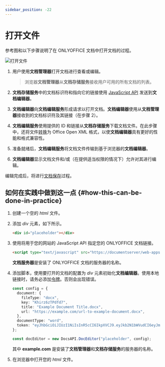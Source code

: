 ```yaml
---
sidebar_position: -22
---
```


# 打开文件

参考图和以下步骤说明了在 ONLYOFFICE 文档中打开文档的过程。

![打开文件](/assets/images/editor/opening.svg)

1. 用户使用**文档管理器**打开文档进行查看或编辑。

   > 浏览器**文档管理器**从**文档存储服务**接收用户可用的所有文档的列表。

2. **文档存储服务**中的文档标识符和指向它的链接使用 [JavaScript API](../basic-concepts.md) 发送到**文档编辑器**。

3. **文档编辑器**向**文档编辑服务**形成请求以打开文档。**文档编辑器**使用从**文档管理器**接收到的文档标识符及其链接（在步骤 2）。

4. **文档编辑服务**使用提供的 ID 和链接从**文档存储服务**下载文档文件。在此步骤中，还将文件[转换](./converting-and-downloading-file.md)为 Office Open XML 格式，以使**文档编辑器**具有更好的性能和格式兼容性。

5. 准备就绪后，**文档编辑服务**将文档文件传输到基于浏览器的**文档编辑器**。

6. **文档编辑器**显示文档文件和/或（在提供适当权限的情况下）允许对其进行编辑。

编辑完成后，将进行[文档保存](./saving-file.md)过程。

## 如何在实践中做到这一点 {#how-this-can-be-done-in-practice}

1. 创建一个空的 *html* 文件。

2. 添加 *div* 元素，如下所示。

   ``` html
   <div id="placeholder"></div>
   ```

3. 使用将用于您的网站的 JavaScript API 指定您的 ONLYOFFICE 文档链接。

   ``` html
   <script type="text/javascript" src="https://documentserver/web-apps/apps/api/documents/api.js"></script>
   ```

   **文档服务器**是安装了 ONLYOFFICE 文档的服务器的名称。

4. 添加脚本，使用要打开的文档的配置为 *div* 元素初始化**文档编辑器**。使用本地链接时，请务必添加[令牌](./security.md)。否则会出现错误。

   ``` ts
   const config = {
     document: {
       fileType: "docx",
       key: "Khirz6zTPdfd7",
       title: "Example Document Title.docx",
       url: "https://example.com/url-to-example-document.docx",
     },
     documentType: "word",
     token: "eyJhbGciOiJIUzI1NiIsInR5cCI6IkpXVCJ9.eyJkb2N1bWVudCI6eyJmaWxlVHlwZSI6ImRvY3giLCJrZXkiOiJLaGlyejZ6VFBkZmQ3IiwidGl0bGUiOiJFeGFtcGxlIERvY3VtZW50IFRpdGxlLmRvY3giLCJ1cmwiOiJodHRwczovL2V4YW1wbGUuY29tL3VybC10by1leGFtcGxlLWRvY3VtZW50LmRvY3gifSwiZG9jdW1lbnRUeXBlIjoid29yZCJ9.7IpEJxdOvBQ0kJ8l6ZegIV4tX5vsPbZZCDDVmcFROXc",
   };

   const docEditor = new DocsAPI.DocEditor("placeholder", config);
   ```
   其中 **example.com** 是安装了**文档管理器**和**文档存储服务**的服务器的名称。

5. 在浏览器中打开您的 *html* 文件。
